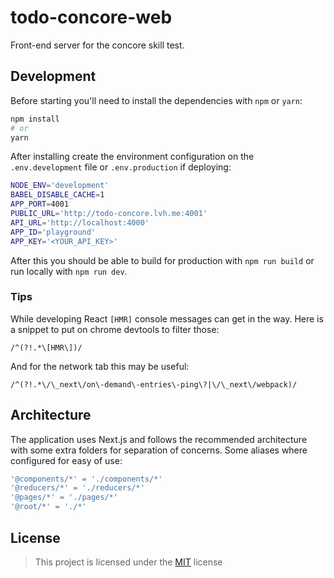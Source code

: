 # todo-concore-web

Front-end server for the concore skill test.

## Development

Before starting you'll need to install the dependencies with `npm` or `yarn`:

```sh
npm install
# or
yarn
```

After installing create the environment configuration on the `.env.development` file or `.env.production` if deploying:

```sh
NODE_ENV='development'
BABEL_DISABLE_CACHE=1
APP_PORT=4001
PUBLIC_URL='http://todo-concore.lvh.me:4001'
API_URL='http://localhost:4000'
APP_ID='playground'
APP_KEY='<YOUR_API_KEY>'
```

After this you should be able to build for production with `npm run build` or run locally with `npm run dev`.

### Tips

While developing React `[HMR]` console messages can get in the way. Here is a snippet to put on chrome devtools to filter those:

```regex
/^(?!.*\[HMR\])/
```

And for the network tab this may be useful:

```regex
/^(?!.*\/\_next\/on\-demand\-entries\-ping\?|\/\_next\/webpack)/
```

## Architecture

The application uses Next.js and follows the recommended architecture with some extra folders for separation of concerns.
Some aliases where configured for easy of use:

```js
'@components/*' = './components/*'
'@reducers/*' = './reducers/*'
'@pages/*' = './pages/*'
'@root/*' = './*'
```

## License

> This project is licensed under the [MIT](https://opensource.org/licenses/MIT) license
